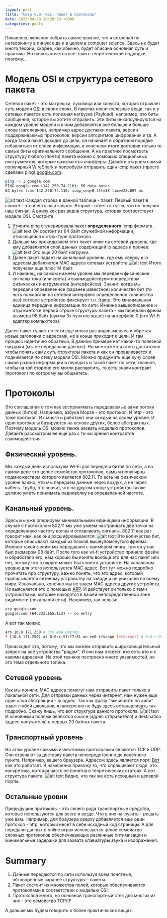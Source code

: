 ```yaml
---
layout: post
title: "Сети ч.0. OSI, пакет и протоколы"
date: 2023-04-20 20:28:39 +0300
categories: posts
---
```


Появилось желание собрать самое важное, что я встречал по нетворкингу в линуксе да и в целом в computer science.
Здесь не будет много теории, скорее, как обычно, будет описана основная суть и практика. Но начать хочется все-таки
с теоретической подводки, поэтому...

# Модель OSI и структура сетевого пакета
Сетевой пакет - это матрешка, луковица или капуста, которая отражает суть модели [OSI](https://ru.wikipedia.org/wiki/Сетевая_модель_OSI) в своих слоях.
В пакетах носят полезные вещи, так и у сетевых пакетов есть полезная нагрузка (Payload), например, это биты сообщения, которое вы хотите отправить.
Эти биты инкапсулируются на каждом уровне модели и к ним добавляется все больше и больше слоев (заголовков), например адрес доставки пакета, версии поддерживаемых протоколов,
версии алгоритмов шифрования и тд. А когда такой пакет доходит до цели, он начинает в обратном порядке избавляться от слоев информации, в конечном итоге доставив
только те самые биты оригинального сообщения. А на практике посмотреть структуру любого (почти) пакета можно с помощью
специальных инструментов, которые называются снифферы. Давайте откроем самый популярный [WireShark](https://www.wireshark.org)
и попробуем отправить один icmp пакет (просто сделаем ping) [google.com](https://google.com):
```bash
ping -c 1 google.com
PING google.com (142.250.74.110): 56 data bytes
64 bytes from 142.250.74.110: icmp_seq=0 ttl=58 time=23.697 ms
```
![alt text](../../images/posts/network/wireshark.png)
Каждая строка в данной таблице - пакет. Первый пакет в списке - это и есть наш запрос. Второй - ответ от гугла, что он получил наш сигнал.
А внизу как раз видна структура, которая соответствует модели OSI. Смотрите:
1. Утилита ping сгенерировала пакет **определенного** icmp формата. ![alt text](../../images/posts/network/icmp.png)
Он состоит из 64 байт служебной информации, относящейся к структуре протокола.
2. Дальше мы прокидываем этот пакет ниже на сетевой уровень, где ему добавляется слой данных содержащий ip адреса и прочее:
![alt text](../../images/posts/network/icmp1.png) Это еще 20 байт нагрузки.
3. Далее пакет падает на канальный уровень, где ему сверху к ip адресам добаляются MAC адреса сетевых устройств ![alt text](../../images/posts/network/mac.png)
Итого получаем еще плюс 14 байт. 
4. И наконец, на самом нижнем уровне мы передаем физические сигналы тока (или света) и взаимодействуем посредством физических инструментов
(интерфейсов). Значит, когда мы передали определенное (заранее известное) количество бит (то есть поморгали на сетевой интерфейс 
определенное количество раз) сетевое устройство фиксирует т.н. [frame](https://dot11ap.wordpress.com/ieee-802-11-frame-format-vs-ieee-802-3-frame-format/). 
Это минимальная единица передачи информации по сети. Именно вышеописанное и отражается в первой строке структуры пакета - 
мы передали фрейм размера 98 байт (сумма 3х пунктов выше) на интерфейс 0 (это Wi-Fi адаптер компьютера).

Далее пакет гуляет по сети еще много раз видоизменясь и обретая новые заголовки с адресами, но в конце приходит к цели.
И там процесс идентично обратный. В данном примере нет какой-то полезной нагрузки (мы не передавали данные). Но мне кажется
этого достаточно чтобы понять саму суть структуры пакета и как он проваливается и поднимается по стеку модели OSI. Можно придумать 
еще кучу слоев самой разной информации и передать и такой пакет по сети, главное, чтобы на той стороне его могли распарсить, то есть
знали контракт (протокол) по которому вы общаетесь.

# Протоколы
Это соглашения о том как воспринимать передаваемые вами потоки данных (битов). Например, азбука Морзе - это протокол. И http - это тоже протокол.
Их много и работают они каждый на своем уровне. И одни протоколы базируются на основе других, более абстрактных. Поэтому модель OSI можно также 
назвать моделью протоколов. Давайте рассмотрим ее еще раз с точки зрения контрактов взаимодействия
## Физический уровень. 
Мы каждый день используем Wi-Fi для передачи битов по сети, а на самом деле это целое семейство протоколов, самым популярны
подмножеством которого является 802.11. То есть на физическом уровне важно, что мы передаем данные через воздух, а не через кабель. Грубо, это значит, что
на другом конце устройство также должно уметь принимать радиоволну на определенной частоте. 
## Канальный уровень. 
Здесь мы уже оперируем минимальными единицами информации. В случае с протоколом 802.11 мы уже умеем настраивать две точки на определенную
частоту волны и отлавливать сигналы. 802.11 как раз говорит нам, как они расшифровываются: ![alt text](https://upload.wikimedia.org/wikipedia/commons/7/72/802.11_frame.png)
Это количество бит, которые описывают каждый из блоков вышеупомянутого фрейма. Именно такой фрейм мы передавали с примером пинга, там он у нас был размером
98 байт. После того как wi-fi устройство приняло фрейм и обработало его, нам хорошо бы понять вообще это для нас пакет или нет, потому что в округе может
быть много устройств. На канальном уровне для этого используется MAC адрес. Вот [тут](https://howiwifi.com/2020/07/13/802-11-frame-types-and-formats/)
можно подробно прочитать про структуру, важно понять, что это адрес, который приписывается сетевому устройству на заводе и он уникален по всему миру.
Изначально, конечно мы не знаем MAC адреса других устройств. Но выясняется это с помощью [ARP](https://ru.wikipedia.org/wiki/ARP). И действует он только
с теми устройствами, которые находятся в вашей непосредственной зоне видимости (локальной сети). Например, так нельзя:
```bash
arp google.com
google.com (64.233.165.113) -- no entry
```
А вот так можно:
```bash
arp 10.8.171.250 # Это мой роутер
? (10.8.171.250) at 0:0:c:9f:f7:81 on en0 ifscope [ethernet] # 0:0:c:9f:f7:81 - это его MAC адрес
```
Происходит это, потому, что мы можем отправить широковещательный запрос на все устройства "рядом". И они нам ответят, кто есть кто и с какими адресами.
На этой технике построено много уязвимостей, но это тема отдельного топика.
## Сетевой уровень
Как мы поняли, MAC адреса помогут нам отправить пакет только в локальной сети. Для отправки данных через интернет, нам нужен еще один слой абстракции - ip адрес.
Так как фразу "вычислить по айпи" знает любой школьник, я намеренно не буду здесь останавливать так подробно. Скажу лишь, что вот структура данного протокола:
![alt text](https://upload.wikimedia.org/wikipedia/commons/thumb/6/60/IPv4_Packet-en.svg/1200px-IPv4_Packet-en.svg.png) 
И основными полями являются source (адрес отправителя) и destination (адрес получателя) в первых 20 байтах пакета.
## Транспортный уровень
На этом уровне самыми известными протоколами являются TCP и UDP. Они отвечают за доставку пакета непосредственно до конечного пункта. Например, вашего браузера.
Адресом здесь является порт. [Вот](https://superuser.com/questions/1055281/do-web-browsers-use-different-outgoing-ports-for-different-tabs) как это работает.
Я намеренно привожу то, что спрашивают люди, это конкретика, которая часто не понятна в теоретических статьях.
А вот структура пакета:
![alt text](https://www.techrepublic.com/a/hub/i/2015/06/03/596ecee7-0987-11e5-940f-14feb5cc3d2a/r00220010702mul01_02.gif)
Видно, что так же есть исходный и целевой порты.
## Остальные уровни
Предыдущие протоколы - это своего рода транспортные средства, которые используются для всего и везде. Что в них нагрузить - решать уже вам. Например, 
для браузера сверху добавляется еще один протокол - http, который несет в себе исходный код страницы. А для передачи данных в online играх используется целое
семейство сложных протоколов обеспечивающих различные оптимизации и минимальные задержки для захвата клавиатуры звука и изображения.

# Summary
1. Данные передаются по сети используя всем понятные, обговоренные заранее структуры - пакеты.
2. Пакет состоит из множества полей, которые обеспечиваются протоколами в соответствии с моделью OSI.
3. Протоколов много, но основной транспортный стек для многих из них - это семейство TCP/IP

А дальше мы будем говорить о более практических вещах.


